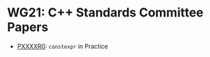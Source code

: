 # WG21: C++ Standards Committee Papers

- [PXXXXR0]: `constexpr` in Practice

[PXXXXR0]: constexpr.pdf
